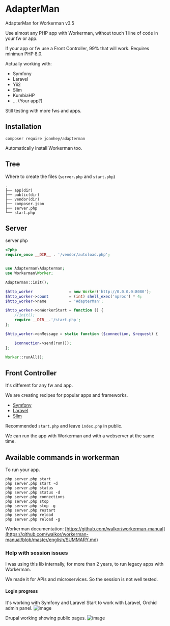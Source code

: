# AdapterMan
AdapterMan for Workerman v3.5

Use almost any PHP app with Workerman, without touch 1 line of code in your fw or app.

If your app or fw use a Front Controller, 99% that will work. Requires minimun PHP 8.0.

Actually working with:
- Symfony
- Laravel
- Yii2
- Slim
- KumbiaHP
- ... (Your app?)

Still testing with more fws and apps.

## Installation
```
composer require joanhey/adapterman
```
Automatically install Workerman too.

## Tree
Where to create the files (`server.php` and `start.php`)

```
.
├── app(dir)
├── public(dir)
├── vendor(dir)
├── composer.json
├── server.php
└── start.php
```

## Server
server.php
```php
<?php
require_once __DIR__ . '/vendor/autoload.php';


use Adapterman\Adapterman;
use Workerman\Worker;

Adapterman::init();

$http_worker                = new Worker('http://0.0.0.0:8080');
$http_worker->count         = (int) shell_exec('nproc') * 4;
$http_worker->name          = 'AdapterMan';

$http_worker->onWorkerStart = function () {
    //init();
    require __DIR__.'/start.php';
};

$http_worker->onMessage = static function ($connection, $request) {

    $connection->send(run());
};

Worker::runAll();

```
## Front Controller

It's different for any fw and app.

We are creating recipes for popular apps and frameworks.

- [Symfony](recipes/symfony.md)
- [Laravel](recipes/laravel.md)
- [Slim](recipes/slim.md)

Recommended `start.php` and leave `index.php` in public.

We can run the app with Workerman and with a webserver at the same time.


## Available commands in workerman
To run your app.

```php server.php start  ```  
```php server.php start -d  ```  
```php server.php status  ```  
```php server.php status -d  ```  
```php server.php connections```  
```php server.php stop  ```  
```php server.php stop -g  ```  
```php server.php restart  ```  
```php server.php reload  ```  
```php server.php reload -g  ```

Workerman documentation:
[https://github.com/walkor/workerman-manual](https://github.com/walkor/workerman-manual/blob/master/english/SUMMARY.md)


### Help with session issues
I was using this lib internally, for more than 2 years, to run legacy apps with Workerman.

We made it for APIs and microservices. So the session is not well tested.

#### Login progress
It's working with Symfony and Laravel
Start to work with Laravel, Orchid admin panel.
![image](https://user-images.githubusercontent.com/249085/197333441-74fff586-b984-492f-8cd1-58fb69774b1f.png)

Drupal working showing public pages.
![image](https://user-images.githubusercontent.com/249085/197333512-0f840436-399f-4000-b9af-e6a05a7d30b2.png)

